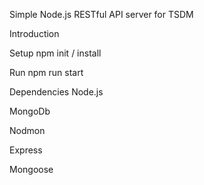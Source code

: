 Simple Node.js RESTful API server for TSDM

Introduction

Setup
npm init / install

Run
npm run start


Dependencies
Node.js

MongoDb

Nodmon

Express

Mongoose

